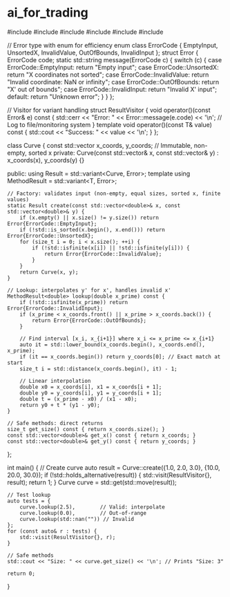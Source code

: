 # ai_for_trading

#include <variant>
#include <vector>
#include <string>
#include <iostream>
#include <cmath>
#include <algorithm>

// Error type with enum for efficiency
enum class ErrorCode { EmptyInput, UnsortedX, InvalidValue, OutOfBounds, InvalidInput };
struct Error {
    ErrorCode code;
    static std::string message(ErrorCode c) {
        switch (c) {
            case ErrorCode::EmptyInput: return "Empty input";
            case ErrorCode::UnsortedX: return "X coordinates not sorted";
            case ErrorCode::InvalidValue: return "Invalid coordinate: NaN or infinity";
            case ErrorCode::OutOfBounds: return "X' out of bounds";
            case ErrorCode::InvalidInput: return "Invalid X' input";
            default: return "Unknown error";
        }
    }
};

// Visitor for variant handling
struct ResultVisitor {
    void operator()(const Error& e) const {
        std::cerr << "Error: " << Error::message(e.code) << '\n';
        // Log to file/monitoring system
    }
    template<typename T>
    void operator()(const T& value) const {
        std::cout << "Success: " << value << '\n';
    }
};

class Curve {
    const std::vector<double> x_coords, y_coords; // Immutable, non-empty, sorted x
private:
    Curve(const std::vector<double>& x, const std::vector<double>& y)
        : x_coords(x), y_coords(y) {}

public:
    using Result = std::variant<Curve, Error>;
    template<typename T> using MethodResult = std::variant<T, Error>;

    // Factory: validates input (non-empty, equal sizes, sorted x, finite values)
    static Result create(const std::vector<double>& x, const std::vector<double>& y) {
        if (x.empty() || x.size() != y.size()) return Error{ErrorCode::EmptyInput};
        if (!std::is_sorted(x.begin(), x.end())) return Error{ErrorCode::UnsortedX};
        for (size_t i = 0; i < x.size(); ++i) {
            if (!std::isfinite(x[i]) || !std::isfinite(y[i])) {
                return Error{ErrorCode::InvalidValue};
            }
        }
        return Curve(x, y);
    }

    // Lookup: interpolates y' for x', handles invalid x'
    MethodResult<double> lookup(double x_prime) const {
        if (!std::isfinite(x_prime)) return Error{ErrorCode::InvalidInput};
        if (x_prime < x_coords.front() || x_prime > x_coords.back()) {
            return Error{ErrorCode::OutOfBounds};
        }

        // Find interval [x_i, x_{i+1}] where x_i <= x_prime <= x_{i+1}
        auto it = std::lower_bound(x_coords.begin(), x_coords.end(), x_prime);
        if (it == x_coords.begin()) return y_coords[0]; // Exact match at start
        size_t i = std::distance(x_coords.begin(), it) - 1;

        // Linear interpolation
        double x0 = x_coords[i], x1 = x_coords[i + 1];
        double y0 = y_coords[i], y1 = y_coords[i + 1];
        double t = (x_prime - x0) / (x1 - x0);
        return y0 + t * (y1 - y0);
    }

    // Safe methods: direct returns
    size_t get_size() const { return x_coords.size(); }
    const std::vector<double>& get_x() const { return x_coords; }
    const std::vector<double>& get_y() const { return y_coords; }
};

int main() {
    // Create curve
    auto result = Curve::create({1.0, 2.0, 3.0}, {10.0, 20.0, 30.0});
    if (!std::holds_alternative<Curve>(result)) {
        std::visit(ResultVisitor{}, result);
        return 1;
    }
    Curve curve = std::get<Curve>(std::move(result));

    // Test lookup
    auto tests = {
        curve.lookup(2.5),        // Valid: interpolate
        curve.lookup(0.0),        // Out-of-range
        curve.lookup(std::nan("")) // Invalid
    };
    for (const auto& r : tests) {
        std::visit(ResultVisitor{}, r);
    }

    // Safe methods
    std::cout << "Size: " << curve.get_size() << '\n'; // Prints "Size: 3"

    return 0;
}
